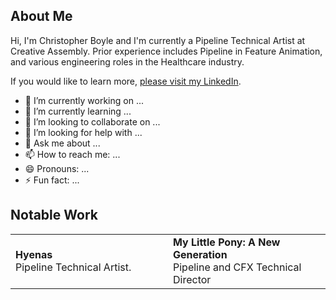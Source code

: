 ## About Me

Hi, I'm Christopher Boyle and I'm currently a Pipeline Technical Artist at Creative Assembly. Prior experience includes Pipeline in Feature Animation, and various engineering roles in the Healthcare industry. 

If you would like to learn more, <a href="https://www.linkedin.com/in/christopher-boyle-66505459">please visit my LinkedIn</a>.

- 🔭 I’m currently working on ...
- 🌱 I’m currently learning ...
- 👯 I’m looking to collaborate on ...
- 🤔 I’m looking for help with ...
- 💬 Ask me about ...
- 📫 How to reach me: ...
- 😄 Pronouns: ...
- ⚡ Fun fact: ...


## Notable Work

<table>
<tr>
  <td width="50%">
      <b>Hyenas</b><br/>
      Pipeline Technical Artist.
  </td>
  <td width="50%">
      <b>My Little Pony: A New Generation</b><br/>
      Pipeline and CFX Technical Director
  </td>
</tr>
    
</table>
